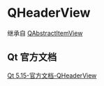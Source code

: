 # QHeaderView

继承自 [QAbstractItemView](../46-QAbstractItemView/00-QAbstractItemView-项目视图的抽象基类.md)

## Qt 官方文档

[Qt 5.15-官方文档-QHeaderView](https://doc.qt.io/qt-5.15/qheaderview.html)
